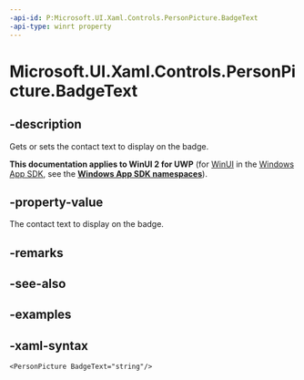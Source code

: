 ```yaml
---
-api-id: P:Microsoft.UI.Xaml.Controls.PersonPicture.BadgeText
-api-type: winrt property
---
```

<!-- Property syntax.
public string BadgeText { get;  set; }
-->

# Microsoft.UI.Xaml.Controls.PersonPicture.BadgeText


## -description

Gets or sets the contact text to display on the badge.


**This documentation applies to WinUI 2 for UWP** (for [WinUI](/windows/apps/winui/winui3/) in the [Windows App SDK](/windows/apps/windows-app-sdk/), see the **[Windows App SDK namespaces](/windows/windows-app-sdk/api/winrt/)**).

## -property-value

The contact text to display on the badge.


## -remarks


## -see-also


## -examples


## -xaml-syntax

```xaml
<PersonPicture BadgeText="string"/>
```


